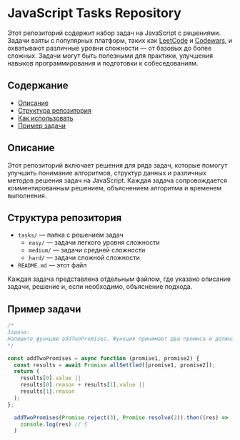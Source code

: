 # JavaScript Tasks Repository

Этот репозиторий содержит набор задач на JavaScript с решениями. Задачи взяты с популярных платформ, таких как [LeetCode](https://leetcode.com/) и [Codewars](https://www.codewars.com/), и охватывают различные уровни сложности — от базовых до более сложных. Задачи могут быть полезными для практики, улучшения навыков программирования и подготовки к собеседованиям.

## Содержание

- [Описание](#Описание)
- [Структура репозитория](#Структура-репозитория)
- [Как использовать](#Как-использовать)
- [Пример задачи](#Пример-задачи)

## Описание

Этот репозиторий включает решения для ряда задач, которые помогут улучшить понимание алгоритмов, структур данных и различных методов решения задач на JavaScript. Каждая задача сопровождается комментированным решением, объяснением алгоритма и временем выполнения.

## Структура репозитория

- `tasks/` — папка с решением задач
  - `easy/` — задачи легкого уровня сложности
  - `medium/` — задачи средней сложности
  - `hard/` — задачи сложной сложности
- `README.md` — этот файл

Каждая задача представлена отдельным файлом, где указано описание задачи, решение и, если необходимо, объяснение подхода.

## Пример задачи

```javascript
/*
Задача:
Напишите функцию addTwoPromises. Функция принимает два промиса и должна сложить результаты (числа) этих промисов независимо от их статуса выполнения.
*/

const addTwoPromises = async function (promise1, promise2) {
  const results = await Promise.allSettled([promise1, promise2]);
  return (
    results[0].value ||
    results[0].reason + results[1].value ||
    results[1].reason
  );
};

  addTwoPromises(Promise.reject(3), Promise.resolve(2)).then((res) =>
    console.log(res) // 5
  ) 

